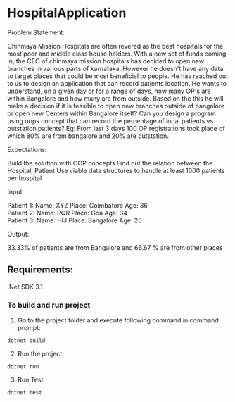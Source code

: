 # HospitalApplication

Problem Statement:

Chinmaya Mission Hospitals are often revered as the best hospitals for the most poor and middle class house holders. With a new set of funds coming in, the CEO of chinmaya mission hospitals has decided to open new branches in various parts of karnataka. However he doesn't have any data to target places that could be most beneficial to people. He has reached out to us to design an application that can record patients location. He wants to understand, on a given day or for a range of days, how many OP's are within Bangalore and how many are from outside. Based on the this he will make a decision if it is feasible to open new branches outside of bangalore or open new Centers within Bangalore itself?
Can you design a program using oops concept that can record the percentage of local patients vs outstation patients?
Eg: From last 3 days 100 OP registrations took place of which 80% are from bangalore and 20% are outstation.

Expectations:

Build the solution with OOP concepts
Find out the relation between the Hospital, Patient
Use viable data structures to handle at least 1000 patients per hospital

Input:

Patient 1: Name: XYZ Place: Coimbatore Age: 36
<br />Patient 2: Name: PQR Place: Goa Age: 34
<br />Patient 3: Name: HIJ Place: Bangalore Age: 25

Output:

33.33% of patients are from Bangalore and  66.67 % are from other places

## Requirements:

.Net SDK 3.1

### To build and run project

1. Go to the project folder and execute following command in command prompt:

```dotnet build```

2. Run the project:

```dotnet run```

3. Run Test:

```dotnet test```

